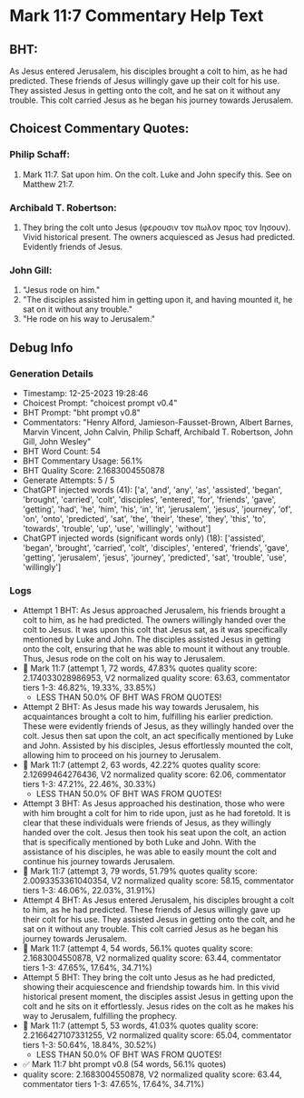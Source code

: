 # Mark 11:7 Commentary Help Text

## BHT:
As Jesus entered Jerusalem, his disciples brought a colt to him, as he had predicted. These friends of Jesus willingly gave up their colt for his use. They assisted Jesus in getting onto the colt, and he sat on it without any trouble. This colt carried Jesus as he began his journey towards Jerusalem.

## Choicest Commentary Quotes:
### Philip Schaff:
1. Mark 11:7. Sat upon him. On the colt. Luke and John specify this. See on Matthew 21:7.
	


### Archibald T. Robertson:
1.  They bring the colt unto Jesus (φερουσιν τον πωλον προς τον Ιησουν). Vivid historical present. The owners acquiesced as Jesus had predicted. Evidently friends of Jesus. 


### John Gill:
1. "Jesus rode on him."
2. "The disciples assisted him in getting upon it, and having mounted it, he sat on it without any trouble."
3. "He rode on his way to Jerusalem."


## Debug Info
### Generation Details
- Timestamp: 12-25-2023 19:28:46
- Choicest Prompt: "choicest prompt v0.4"
- BHT Prompt: "bht prompt v0.8"
- Commentators: "Henry Alford, Jamieson-Fausset-Brown, Albert Barnes, Marvin Vincent, John Calvin, Philip Schaff, Archibald T. Robertson, John Gill, John Wesley"
- BHT Word Count: 54
- BHT Commentary Usage: 56.1%
- BHT Quality Score: 2.1683004550878
- Generate Attempts: 5 / 5
- ChatGPT injected words (41):
	['a', 'and', 'any', 'as', 'assisted', 'began', 'brought', 'carried', 'colt', 'disciples', 'entered', 'for', 'friends', 'gave', 'getting', 'had', 'he', 'him', 'his', 'in', 'it', 'jerusalem', 'jesus', 'journey', 'of', 'on', 'onto', 'predicted', 'sat', 'the', 'their', 'these', 'they', 'this', 'to', 'towards', 'trouble', 'up', 'use', 'willingly', 'without']
- ChatGPT injected words (significant words only) (18):
	['assisted', 'began', 'brought', 'carried', 'colt', 'disciples', 'entered', 'friends', 'gave', 'getting', 'jerusalem', 'jesus', 'journey', 'predicted', 'sat', 'trouble', 'use', 'willingly']

### Logs
- Attempt 1 BHT: As Jesus approached Jerusalem, his friends brought a colt to him, as he had predicted. The owners willingly handed over the colt to Jesus. It was upon this colt that Jesus sat, as it was specifically mentioned by Luke and John. The disciples assisted Jesus in getting onto the colt, ensuring that he was able to mount it without any trouble. Thus, Jesus rode on the colt on his way to Jerusalem.
- 🔄 Mark 11:7 (attempt 1, 72 words, 47.83% quotes quality score: 2.174033028986953, V2 normalized quality score: 63.63, commentator tiers 1-3: 46.82%, 19.33%, 33.85%) 
	- LESS THAN 50.0% OF BHT WAS FROM QUOTES!
- Attempt 2 BHT: As Jesus made his way towards Jerusalem, his acquaintances brought a colt to him, fulfilling his earlier prediction. These were evidently friends of Jesus, as they willingly handed over the colt. Jesus then sat upon the colt, an act specifically mentioned by Luke and John. Assisted by his disciples, Jesus effortlessly mounted the colt, allowing him to proceed on his journey to Jerusalem.
- 🔄 Mark 11:7 (attempt 2, 63 words, 42.22% quotes quality score: 2.12699464276436, V2 normalized quality score: 62.06, commentator tiers 1-3: 47.21%, 22.46%, 30.33%) 
	- LESS THAN 50.0% OF BHT WAS FROM QUOTES!
- Attempt 3 BHT: As Jesus approached his destination, those who were with him brought a colt for him to ride upon, just as he had foretold. It is clear that these individuals were friends of Jesus, as they willingly handed over the colt. Jesus then took his seat upon the colt, an action that is specifically mentioned by both Luke and John. With the assistance of his disciples, he was able to easily mount the colt and continue his journey towards Jerusalem.
- 🔄 Mark 11:7 (attempt 3, 79 words, 51.79% quotes quality score: 2.0093353361040354, V2 normalized quality score: 58.15, commentator tiers 1-3: 46.06%, 22.03%, 31.91%)
- Attempt 4 BHT: As Jesus entered Jerusalem, his disciples brought a colt to him, as he had predicted. These friends of Jesus willingly gave up their colt for his use. They assisted Jesus in getting onto the colt, and he sat on it without any trouble. This colt carried Jesus as he began his journey towards Jerusalem.
- 🔄 Mark 11:7 (attempt 4, 54 words, 56.1% quotes quality score: 2.1683004550878, V2 normalized quality score: 63.44, commentator tiers 1-3: 47.65%, 17.64%, 34.71%)
- Attempt 5 BHT: They bring the colt unto Jesus as he had predicted, showing their acquiescence and friendship towards him. In this vivid historical present moment, the disciples assist Jesus in getting upon the colt and he sits on it effortlessly. Jesus rides on the colt as he makes his way to Jerusalem, fulfilling the prophecy.
- 🔄 Mark 11:7 (attempt 5, 53 words, 41.03% quotes quality score: 2.2166427107331255, V2 normalized quality score: 65.04, commentator tiers 1-3: 50.64%, 18.84%, 30.52%) 
	- LESS THAN 50.0% OF BHT WAS FROM QUOTES!
- ✅ Mark 11:7 bht prompt v0.8 (54 words, 56.1% quotes)
- quality score: 2.1683004550878, V2 normalized quality score: 63.44, commentator tiers 1-3: 47.65%, 17.64%, 34.71%)